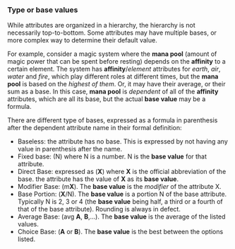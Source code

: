 
### Type or base values

While attributes are organized in a hierarchy, the hierarchy is not necessarily
top-to-bottom. Some attributes may have multiple bases, or more complex way to
determine their default value.

For example, consider a magic system where the **mana pool** (amount of magic power
that can be spent before resting) depends on the **affinity** to a certain element.
The system has **affinity**/*element* attributes for *earth*, *air*, *water* and *fire*, which
play different roles at different times, but the **mana pool** is based on the 
*highest of them*. Or, it may have their average, or their sum as a base. In this
case, **mana pool** is *dependent* of all of the **affinity** attributes, which are
all its base, but the actual **base value** may be a formula.

There are different type of bases, expressed as a formula in parenthesis after the
dependent attribute name in their formal definition:

* Baseless: the attribute has no base. This is expressed by not having any value
in parenthesis after the name.
* Fixed base: (N) where N is a number. N is the **base value** for that attribute.
* Direct Base: expressed as (**X**) where **X** is the official abbreviation of the base.
the attribute has the value of **X** as its **base value**.
* Modifier Base: (m**X**). The **base value** is the *modifier* of the attribute X.
* Base Portion: (**X**/N). The **base value** is a portion N of the base attribute.
Typically N is 2, 3 or 4 (the **base value** being half, a third or a fourth of that of the
base attribute). Rounding is always in defect.
* Average Base: (avg **A**, **B**,...). The **base value** is the average of the listed
values.
* Choice Base: (**A** or **B**). The **base value** is the best between the options listed.

